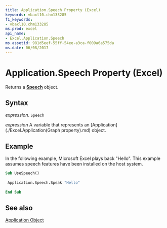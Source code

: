 ```yaml
---
title: Application.Speech Property (Excel)
keywords: vbaxl10.chm133285
f1_keywords:
- vbaxl10.chm133285
ms.prod: excel
api_name:
- Excel.Application.Speech
ms.assetid: 981d5eef-55ff-54ee-a3ca-f009a6a575da
ms.date: 06/08/2017
---
```



# Application.Speech Property (Excel)

Returns a  **[Speech](Excel.Speech.md)** object.


## Syntax

 _expression_. `Speech`

 _expression_ A variable that represents an [Application](./Excel.Application(Graph property).md) object.


## Example

In the following example, Microsoft Excel plays back "Hello". This example assumes speech features have been installed on the host system.


```vb
Sub UseSpeech() 
 
 Application.Speech.Speak "Hello" 
 
End Sub
```


## See also


[Application Object](Excel.Application(objec).md)

